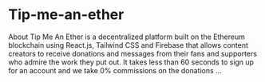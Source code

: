 # Tip-me-an-ether


About
Tip Me An Ether is a decentralized platform built on the Ethereum blockchain using React.js, Tailwind CSS and Firebase that allows content creators to receive donations and messages from their fans and supporters who admire the work they put out. It takes less than 60 seconds to sign up for an account and we take 0% commissions on the donations …
